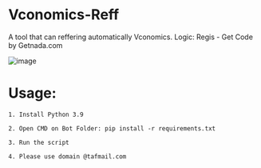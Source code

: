# Vconomics-Reff
A tool that can reffering automatically Vconomics. Logic: Regis - Get Code by Getnada.com


![image](https://user-images.githubusercontent.com/73378179/147956601-4d78b9c7-fd42-4b42-bdda-eb08c11680f6.png)

# Usage:

    1. Install Python 3.9
    
    2. Open CMD on Bot Folder: pip install -r requirements.txt
    
    3. Run the script
    
    4. Please use domain @tafmail.com
